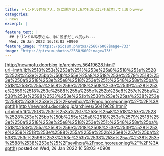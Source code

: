 ```yaml
---
title: トリンドル玲奈さん、急に脱ぎだしお尻もお○ぱいも解禁してしまうｗｗｗ
categories:
- news
excerpt: |
  
feature_text: |
  ## トリンドル玲奈さん、急に脱ぎだしお尻もお...
  Wed, 26 Jan 2022 16:58:03 +0900
feature_image: "https://picsum.photos/2560/600?image=733"
image: "https://picsum.photos/2560/600?image=733"
---
```


[http://newmofu.doorblog.jp/archives/56419628.html?url=lmth.1b%2518%253e%253a%2518%253e%25a8%2518%253e%2528%2528%253e%25bb%250b%255e%25a8%2518%253e%2579%2518%253e%250a%2518%253e%25e8%2518%253e%251b%2548%258e%25ba%2518%253e%255a%2508%256e%2518%2508%253e%2539%2528%253e%2559%2518%253e%2588%255a%255e%252b%25e8%257e%25ba%2538%253e%2598%2538%253e%253b%2538%253e%25aa%2538%253e%2588%2538%253e%25%2Fsevihcra%2Fmoc.hcoreuonieg%2F%2F%3Asptth](http://newmofu.doorblog.jp/archives/56419628.html?url=lmth.1b%2518%253e%253a%2518%253e%25a8%2518%253e%2528%2528%253e%25bb%250b%255e%25a8%2518%253e%2579%2518%253e%250a%2518%253e%25e8%2518%253e%251b%2548%258e%25ba%2518%253e%255a%2508%256e%2518%2508%253e%2539%2528%253e%2559%2518%253e%2588%255a%255e%252b%25e8%257e%25ba%2538%253e%2598%2538%253e%253b%2538%253e%25aa%2538%253e%2588%2538%253e%25%2Fsevihcra%2Fmoc.hcoreuonieg%2F%2F%3Asptth)
posted on Wed, 26 Jan 2022 16:58:03 +0900

<!--more-->


